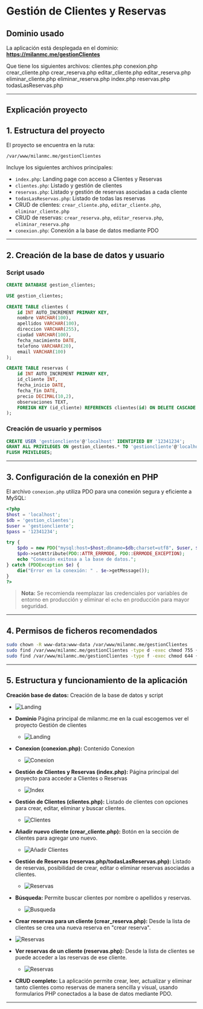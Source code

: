 # Gestión de Clientes y Reservas

## Dominio usado

La aplicación está desplegada en el dominio: 
**https://milanmc.me/gestionClientes**

Que tiene los siguientes archivos: 
clientes.php  conexion.php  crear_cliente.php  crear_reserva.php  editar_cliente.php  editar_reserva.php  eliminar_cliente.php  eliminar_reserva.php  index.php  reservas.php  todasLasReservas.php

---

## Explicación proyecto

## 1. Estructura del proyecto

El proyecto se encuentra en la ruta:
```
/var/www/milanmc.me/gestionClientes
```
Incluye los siguientes archivos principales:
- `index.php`: Landing page con acceso a Clientes y Reservas
- `clientes.php`: Listado y gestión de clientes
- `reservas.php`: Listado y gestión de reservas asociadas a cada cliente
- `todasLasReservas.php`: Listado de todas las reservas
- CRUD de clientes: `crear_cliente.php`, `editar_cliente.php`, `eliminar_cliente.php`
- CRUD de reservas: `crear_reserva.php`, `editar_reserva.php`, `eliminar_reserva.php`
- `conexion.php`: Conexión a la base de datos mediante PDO

---

## 2. Creación de la base de datos y usuario

### Script usado

```sql
CREATE DATABASE gestion_clientes;

USE gestion_clientes;

CREATE TABLE clientes (
    id INT AUTO_INCREMENT PRIMARY KEY,
    nombre VARCHAR(100),
    apellidos VARCHAR(100),
    direccion VARCHAR(255),
    ciudad VARCHAR(100),
    fecha_nacimiento DATE,
    telefono VARCHAR(20),
    email VARCHAR(100)
);

CREATE TABLE reservas (
    id INT AUTO_INCREMENT PRIMARY KEY,
    id_cliente INT,
    fecha_inicio DATE,
    fecha_fin DATE,
    precio DECIMAL(10,2),
    observaciones TEXT,
    FOREIGN KEY (id_cliente) REFERENCES clientes(id) ON DELETE CASCADE
);
```

### Creación de usuario y permisos

```sql
CREATE USER 'gestioncliente'@'localhost' IDENTIFIED BY '12341234';
GRANT ALL PRIVILEGES ON gestion_clientes.* TO 'gestioncliente'@'localhost';
FLUSH PRIVILEGES;
```

---

## 3. Configuración de la conexión en PHP

El archivo `conexion.php` utiliza PDO para una conexión segura y eficiente a MySQL:

```php
<?php
$host = 'localhost';
$db = 'gestion_clientes';
$user = 'gestioncliente';
$pass = '12341234';

try {
    $pdo = new PDO("mysql:host=$host;dbname=$db;charset=utf8", $user, $pass);
    $pdo->setAttribute(PDO::ATTR_ERRMODE, PDO::ERRMODE_EXCEPTION);
    echo "Conexión exitosa a la base de datos.";
} catch (PDOException $e) {
    die("Error en la conexión: " . $e->getMessage());
}
?>
```

> **Nota:** Se recomienda reemplazar las credenciales por variables de entorno en producción y eliminar el `echo` en producción para mayor seguridad.

---

## 4. Permisos de ficheros recomendados

```bash
sudo chown -R www-data:www-data /var/www/milanmc.me/gestionClientes
sudo find /var/www/milanmc.me/gestionClientes -type d -exec chmod 755 {} \;
sudo find /var/www/milanmc.me/gestionClientes -type f -exec chmod 644 {} \;
```

---

## 5. Estructura y funcionamiento de la aplicación

  **Creación base de datos:** 
  Creación de la base de datos y script
  - ![**Landing**](imagen1.png "BD")

- **Dominio** 
  Página principal de milanmc.me en la cual escogemos ver el proyecto Gestión de clientes
  - ![Landing](imagen2.png "Página de inicio")

- **Conexion (conexion.php):** 
  Contenido Conexion
  - ![Conexion](imagen3.png "Conexion")
 
- **Gestión de Clientes y Reservas (index.php):** 
  Página principal del proyecto para acceder a Clientes o Reservas
  - ![Index](imagen4.png "Index")

- **Gestión de Clientes (clientes.php):** 
  Listado de clientes con opciones para crear, editar, eliminar y buscar clientes. 
  - ![Clientes](imagen5.png "Clientes")

- **Añadir nuevo cliente (crear_cliente.php):** 
  Botón en la sección de clientes para agregar uno nuevo. 
  - ![Añadir Clientes](imagen7.png " Añadir Clientes")

- **Gestión de Reservas (reservas.php/todasLasReservas.php):** 
  Listado de reservas, posibilidad de crear, editar o eliminar reservas asociadas a clientes. 
  - ![Reservas](imagen8.png "Reservas")

- **Búsqueda:** 
  Permite buscar clientes por nombre o apellidos y reservas. 
   - ![Busqueda](imagen10.png "Busqueda")
 
-  **Crear reservas para un cliente (crear_reserva.php):** 
  Desde la lista de clientes se crea una nueva reserva en "crear reserva". 
  - ![Reservas](imagen11.png "Crear Reserva")

- **Ver reservas de un cliente (reservas.php):** 
  Desde la lista de clientes se puede acceder a las reservas de ese cliente. 
  - ![Reservas](imagen13.png "Reservas de un cliente")

- **CRUD completo:** 
  La aplicación permite crear, leer, actualizar y eliminar tanto clientes como reservas de manera sencilla y visual, usando formularios PHP conectados a la base de datos mediante PDO.

---
